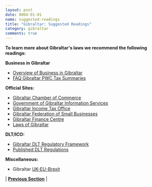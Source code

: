 ```yaml
---
layout: post
date: 0004-01-01
name: suggested-readings
title: "Gibraltar: Suggested Readings"
category: gibraltar
comments: true
---
```


**To learn more about Gibraltar's laws we recommend the following readings:** 

**Business in Gibraltar**
* [Overview of Business in Gibraltar](https://www.pwc.de/de/internationale-maerkte/assets/doing-business-in-gibraltar.pdf) 
* [FAQ Gibraltar PWC Tax Summaries](http://taxsummaries.pwc.com/ID/Gibraltar-Corporate-Corporate-residence)
 
**Official Sites:**
* [Gibraltar Chamber of Commerce](http://www.gibraltarchamberofcommerce.com/)
* [Government of Gibraltar Information Services](http://www.gibraltar.gov.gi/)
* [Gibraltar Income Tax Office](http://www.gibraltar.gov.gi/taxation)
* [Gibraltar Federation of Small Businesses](http://www.gfsb.gi/)
* [Gibraltar Finance Centre](http://www.gibraltarfinance.gi/)
* [Laws of Gibraltar](http://gibraltarlaws.gov.gi/search_form.php)
 
**DLT/ICO:**
* [Gibraltar DLT Regulatory Framework](http://www.gfsc.gi/dlt) 
* [Published DLT Regulations](http://www.gfsc.gi/uploads/DLT%20regulations%20121017%20(2).pdf)

**Miscellaneous:**
* Gibraltar [UK-EU-Brexit](https://www.theguardian.com/world/2017/apr/07/will-the-uk-lose-gibraltar)


| **[Previous Section]( https://neo-project.github.io/global-blockchain-compliance-hub//gibraltar/gibraltar-nullify-smart-contracts.html)** |
